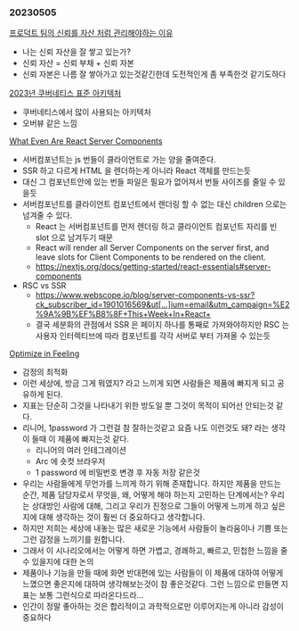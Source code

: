 ### 20230505
[프로덕트 팀의 신뢰를 자산 처럼 관리해야하는 이유](https://yozm.wishket.com/magazine/detail/1999)
- 나는 신뢰 자산을 잘 쌓고 있는가?
- 신뢰 자산 = 신뢰 부채 + 신뢰 자본
- 신뢰 자본은 나름 잘 쌓아가고 있는것같긴한데 도전적인게 좀 부족한것 같기도하다

[2023년 쿠버네티스 표준 아키텍처](https://yozm.wishket.com/magazine/detail/1998)
- 쿠버네티스에서 많이 사용되는 아키텍처
- 오버뷰 같은 느낌

[What Even Are React Server Components](https://www.viget.com/articles/what-even-are-react-server-components/)
- 서버컴포넌트는 js 번들이 클라이언트로 가는 양을 줄여준다.
- SSR 하고 다르게 HTML 을 렌더하는게 아니라 React 객체를 만드는듯
- 대신 그 컴포넌트안에 있는 번들 파일은 필요가 없어져서 번들 사이즈를 줄일 수 있을듯
- 서버컴포넌트를 클라이언트 컴포넌트에서 렌더링 할 수 없는 대신 children 으로는 넘겨줄 수 있다.
  - React 는 서버컴포넌트를 먼저 렌더링 하고 클라이언트 컴포넌트 자리를 빈 slot 으로 남겨두기 때문
  - React will render all Server Components on the server first, and leave slots for Client Components to be rendered on the client.
  - https://nextjs.org/docs/getting-started/react-essentials#server-components
- RSC vs SSR
  - https://www.webscope.io/blog/server-components-vs-ssr?ck_subscriber_id=1901016569&ut[…]ium=email&utm_campaign=%E2%9A%9B%EF%B8%8F+This+Week+In+React+
  - 결국 세분화의 관점에서 SSR 은 페이지 하나를 통째로 가져와야하지만 RSC 는 사용자 인터렉티브에 따라 컴포넌트를 각각 서버로 부터 가져올 수 있는듯

[Optimize in Feeling](https://browsercompany.substack.com/p/optimizing-for-feelings)
- 감정의 최적화
- 이런 세상에, 방금 그게 뭐였지? 라고 느끼게 되면 사람들은 제품에 빠지게 되고 공유하게 된다.
- 지표는 단순히 그것을 나타내기 위한 방도일 뿐 그것이 목적이 되어선 안되는것 같다.
- 리니어, 1password 가 그런걸 참 잘하는것같고 요즘 나도 이런것도 돼? 라는 생각이 들때 이 제품에 빠지는것 같다.    
  - 리니어의 여러 인테그레이션
  - Arc 에 숏컷 브라우저
  - 1 password 에 비밀번호 변경 후 자동 저장 같은것
- 우리는 사람들에게 무언가를 느끼게 하기 위해 존재합니다. 하지만 제품을 만드는 순간, 제품 담당자로서 무엇을, 왜, 어떻게 해야 하는지 고민하는 단계에서는? 우리는 상대방인 사람에 대해, 그리고 우리가 진정으로 그들이 어떻게 느끼게 하고 싶은지에 대해 생각하는 것이 훨씬 더 중요하다고 생각합니다.
- 하지만 저희는 세상에 내놓는 많은 새로운 기능에서 사람들이 놀라움이나 기쁨 또는 그런 감정을 느끼기를 원합니다.
- 그래서 이 시나리오에서는 어떻게 하면 가볍고, 경쾌하고, 빠르고, 민첩한 느낌을 줄 수 있을지에 대한 논의
- 제품이나 기능을 만들 때에 화면 반대편에 있는 사람들이 이 제품에 대하여 어떻게 느꼈으면 좋은지에 대하여 생각해보는것이 참 좋은것같다. 그런 느낌으로 만들면 지표는 보통 그런식으로 따라온다드라...
- 인간이 정말 좋아하는 것은 합리적이고 과학적으로만 이루어지는게 아니라 감성이 중요하다